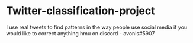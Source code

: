 # Twitter-classification-project
I use real tweets to find patterns in the way people use social media
if you would like to correct anything hmu on discord - avonis#5907
